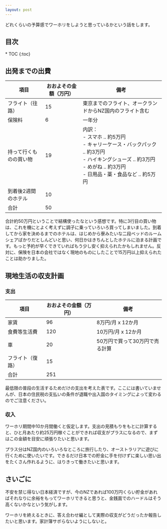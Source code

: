 ```yaml
---
layout: post
---
```


どれくらいの予算感でワーホリをしようと思っているかという話をします。

<h2>目次</h2>
<nav class="toc" markdown="1">
* TOC
{:toc}
</nav>

## 出発までの出費

| 項目                   | おおよその金額（万円） | 備考                                                         |
| ---------------------- | ---------------------- | ------------------------------------------------------------ |
| フライト（往路）       | 15                     | 東京までのフライト、オークランドからNZ国内のフライト含む     |
| 保険料                 | 6                      | 一年分                                                       |
| 持って行くものの買い物 | 19                     | 内訳：<br>- スマホ .. 約5万円<br>- キャリーケース・バックパック .. 約3万円<br>- ハイキングシューズ .. 約3万円<br>- めがね .. 約3万円<br>- 日用品・薬・食品など .. 約5万円 |
| 到着後2週間のホテル    | 10                     |                                                              |
| 合計                   | 50                     |                                                              |

合計約50万円ということで結構使ったなという感想です。特に3行目の買い物は、これを機にとよく考えずに調子に乗っていろいろ買ってしまいました。到着してから家を決めるまでのホテルは、はじめから寮みたいな二段ベッドのルームシェアばかりだとしんどいと思い、何日かはきちんとしたホテルに泊まる計画です。もっと予約が早くできていればもう少し安く抑えられたかもしれません。反対に、保険を日本の会社ではなく現地のものにしたことで15万円以上抑えられたことは助かりました。

## 現地生活の収支計画

### 支出

| 項目             | おおよその金額（万円） | 備考                           |
| ---------------- | ---------------------- | ------------------------------ |
| 家賃             | 96                     | 8万円/月 x 12か月              |
| 食費等生活費     | 120                    | 10万円/月 x 12か月             |
| 車               | 20                     | 50万円で買って30万円で売る計算 |
| フライト（復路） | 15                     |                                |
| 合計             | 251                    |                                |

最低限の普段の生活するためだけの支出を考えた表です。ここには書いていませんが、日本の住民税の支払いの条件が退職や出入国のタイミングによって変わるのでご注意ください。

### 収入

ワーホリ期間中10か月間働くと仮定します。支出の見積もりをもとに計算すると、ひと月あたり約25万円稼ぐことができれば収支がプラスになるので、まずはこの金額を目安に頑張りたいと思います。

プラス分はNZ国内のいろいろなところに旅行したり、オーストラリアに遊びに行くために使いたいです。できるだけ日本での貯金に手を付けずに楽しい思い出をたくさん作れるように、はりきって働きたいと思います。

## さいごに

不安を禁じ得ない日本経済ですが、今のNZであれば100万円くらい貯金があればそれなりに余裕をもってワーホリできると思うと、金銭面でのハードルはそう高くないかなという気がします。

ワーホリを終えるときに、答え合わせ編として実際の収支がどうだったか報告したいと思います。家計簿サボらないようにしないと。
